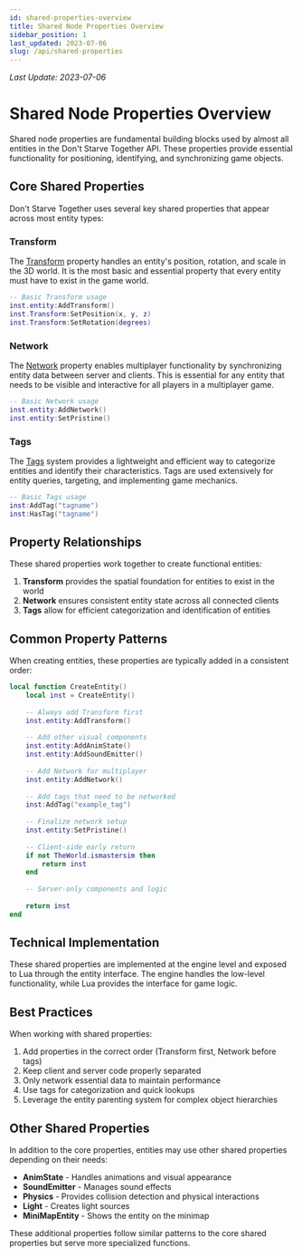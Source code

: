 ```yaml
---
id: shared-properties-overview
title: Shared Node Properties Overview
sidebar_position: 1
last_updated: 2023-07-06
slug: /api/shared-properties
---
```

*Last Update: 2023-07-06*
# Shared Node Properties Overview

Shared node properties are fundamental building blocks used by almost all entities in the Don't Starve Together API. These properties provide essential functionality for positioning, identifying, and synchronizing game objects.

## Core Shared Properties

Don't Starve Together uses several key shared properties that appear across most entity types:

### Transform

The [Transform](./transform.md) property handles an entity's position, rotation, and scale in the 3D world. It is the most basic and essential property that every entity must have to exist in the game world.

```lua
-- Basic Transform usage
inst.entity:AddTransform()
inst.Transform:SetPosition(x, y, z)
inst.Transform:SetRotation(degrees)
```

### Network

The [Network](./network.md) property enables multiplayer functionality by synchronizing entity data between server and clients. This is essential for any entity that needs to be visible and interactive for all players in a multiplayer game.

```lua
-- Basic Network usage
inst.entity:AddNetwork()
inst.entity:SetPristine()
```

### Tags

The [Tags](../entity-framework/tags.md) system provides a lightweight and efficient way to categorize entities and identify their characteristics. Tags are used extensively for entity queries, targeting, and implementing game mechanics.

```lua
-- Basic Tags usage
inst:AddTag("tagname")
inst:HasTag("tagname")
```

## Property Relationships

These shared properties work together to create functional entities:

1. **Transform** provides the spatial foundation for entities to exist in the world
2. **Network** ensures consistent entity state across all connected clients
3. **Tags** allow for efficient categorization and identification of entities

## Common Property Patterns

When creating entities, these properties are typically added in a consistent order:

```lua
local function CreateEntity()
    local inst = CreateEntity()
    
    -- Always add Transform first
    inst.entity:AddTransform()
    
    -- Add other visual components
    inst.entity:AddAnimState()
    inst.entity:AddSoundEmitter()
    
    -- Add Network for multiplayer
    inst.entity:AddNetwork()
    
    -- Add tags that need to be networked
    inst:AddTag("example_tag")
    
    -- Finalize network setup
    inst.entity:SetPristine()
    
    -- Client-side early return
    if not TheWorld.ismastersim then
        return inst
    end
    
    -- Server-only components and logic
    
    return inst
end
```

## Technical Implementation

These shared properties are implemented at the engine level and exposed to Lua through the entity interface. The engine handles the low-level functionality, while Lua provides the interface for game logic.

## Best Practices

When working with shared properties:

1. Add properties in the correct order (Transform first, Network before tags)
2. Keep client and server code properly separated
3. Only network essential data to maintain performance
4. Use tags for categorization and quick lookups
5. Leverage the entity parenting system for complex object hierarchies

## Other Shared Properties

In addition to the core properties, entities may use other shared properties depending on their needs:

- **AnimState** - Handles animations and visual appearance
- **SoundEmitter** - Manages sound effects
- **Physics** - Provides collision detection and physical interactions
- **Light** - Creates light sources
- **MiniMapEntity** - Shows the entity on the minimap

These additional properties follow similar patterns to the core shared properties but serve more specialized functions. 
